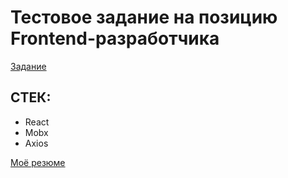# Тестовое задание на позицию Frontend-разработчика

<a href="https://github.com/fugr-ru/frontend-javascript-test-2" target="_blank">Задание</a>

## СТЕК:
 - React
 - Mobx
 - Axios

<a href="https://hh.ru/resume/6c646829ff08f4e8e20039ed1f487639793435" target="_blank">Моё резюме</a>

